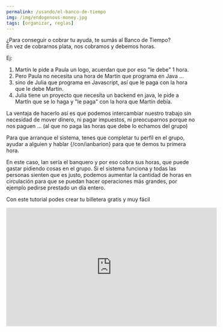 ```yaml
---
permalink: /usando/el-banco-de-tiempo
img: /img/endogenous-money.jpg
tags: [organizar, reglas]
---
```


¿Para conseguir o cobrar tu ayuda, te sumás al Banco de Tiempo?  
  En vez de cobrarnos plata, nos cobramos y debemos horas.

Ej: 
1. Martín le pide a Paula un logo, acuerdan que por eso "le debe" 1 hora. 
2. Pero Paula no necesita una hora de Martín que programa en Java ...
3. sino de Julia que programa en Javascript, así que le paga con la hora que le debe Martín.
5. Julia tiene un proyecto que necesita un backend en java, le pide a Martín que se lo haga y "le paga" con la hora que Martín debía.

La ventaja de hacerlo así es que podemos intercambiar nuestro trabajo sin necesidad de mover dinero, ni pagar impuestos, ni preocuparnos porque no nos paguen ... (al que no paga las horas que debe lo echamos del grupo)

Para que arranque el sistema, tenes que completar tu perfil en el grupo, ayudar a alguien y hablar {/con/ianbarion} para que te demos tu primera hora.

En este caso, Ian sería el banquero y por eso cobra sus horas, que puede gastar pidiendo cosas en el grupo. Si el sistema funciona y todas las personas sienten que es justo, podemos aumentar la cantidad de horas en circulación para que se puedan hacer operaciones más grandes, por ejemplo pedirse prestado un día entero.

Con este tutorial podes crear tu billetera gratis y muy fácil

<iframe width="560" height="315" src="https://www.youtube.com/embed/EudkW5MMsXE" frameborder="0" allow="accelerometer; autoplay; encrypted-media; gyroscope; picture-in-picture" allowfullscreen></iframe>
